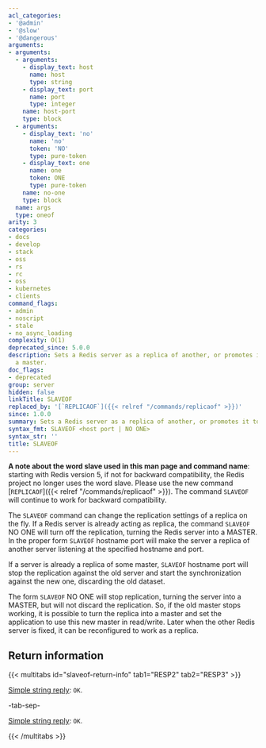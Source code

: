 ```yaml
---
acl_categories:
- '@admin'
- '@slow'
- '@dangerous'
arguments:
- arguments:
  - arguments:
    - display_text: host
      name: host
      type: string
    - display_text: port
      name: port
      type: integer
    name: host-port
    type: block
  - arguments:
    - display_text: 'no'
      name: 'no'
      token: 'NO'
      type: pure-token
    - display_text: one
      name: one
      token: ONE
      type: pure-token
    name: no-one
    type: block
  name: args
  type: oneof
arity: 3
categories:
- docs
- develop
- stack
- oss
- rs
- rc
- oss
- kubernetes
- clients
command_flags:
- admin
- noscript
- stale
- no_async_loading
complexity: O(1)
deprecated_since: 5.0.0
description: Sets a Redis server as a replica of another, or promotes it to being
  a master.
doc_flags:
- deprecated
group: server
hidden: false
linkTitle: SLAVEOF
replaced_by: '[`REPLICAOF`]({{< relref "/commands/replicaof" >}})'
since: 1.0.0
summary: Sets a Redis server as a replica of another, or promotes it to being a master.
syntax_fmt: SLAVEOF <host port | NO ONE>
syntax_str: ''
title: SLAVEOF
---
```

**A note about the word slave used in this man page and command name**: starting with Redis version 5, if not for backward compatibility, the Redis project no longer uses the word slave. Please use the new command [`REPLICAOF`]({{< relref "/commands/replicaof" >}}). The command `SLAVEOF` will continue to work for backward compatibility.

The `SLAVEOF` command can change the replication settings of a replica on the fly.
If a Redis server is already acting as replica, the command `SLAVEOF` NO ONE will
turn off the replication, turning the Redis server into a MASTER.
In the proper form `SLAVEOF` hostname port will make the server a replica of
another server listening at the specified hostname and port.

If a server is already a replica of some master, `SLAVEOF` hostname port will stop
the replication against the old server and start the synchronization against the
new one, discarding the old dataset.

The form `SLAVEOF` NO ONE will stop replication, turning the server into a
MASTER, but will not discard the replication.
So, if the old master stops working, it is possible to turn the replica into a
master and set the application to use this new master in read/write.
Later when the other Redis server is fixed, it can be reconfigured to work as a
replica.

## Return information

{{< multitabs id="slaveof-return-info" 
    tab1="RESP2" 
    tab2="RESP3" >}}

[Simple string reply](../../develop/reference/protocol-spec#simple-strings): `OK`.

-tab-sep-

[Simple string reply](../../develop/reference/protocol-spec#simple-strings): `OK`.

{{< /multitabs >}}
